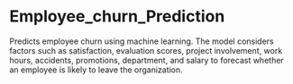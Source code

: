 # Employee_churn_Prediction
Predicts employee churn using machine learning. The model considers factors such as satisfaction, evaluation scores, project involvement, work hours, accidents, promotions, department, and salary to forecast whether an employee is likely to leave the organization. 
